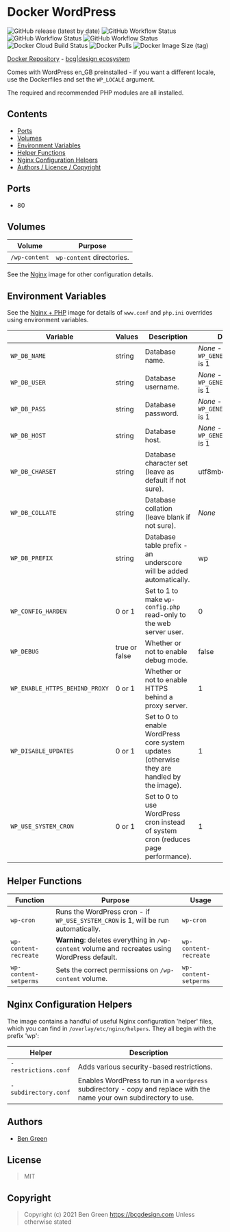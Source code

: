 # Docker WordPress

![GitHub release (latest by date)](https://img.shields.io/github/v/release/bencgreen/docker-wordpress) ![GitHub Workflow Status](https://img.shields.io/github/workflow/status/bencgreen/docker-wordpress/dev-php7_3?label=github+7.3) ![GitHub Workflow Status](https://img.shields.io/github/workflow/status/bencgreen/docker-wordpress/dev-php7_4?label=github+7.4) ![GitHub Workflow Status](https://img.shields.io/github/workflow/status/bencgreen/docker-wordpress/dev-php8_0?label=github+8.0) ![Docker Cloud Build Status](https://img.shields.io/docker/cloud/build/bcgdesign/wordpress?label=docker) ![Docker Pulls](https://img.shields.io/docker/pulls/bcgdesign/wordpress?label=pulls) ![Docker Image Size (tag)](https://img.shields.io/docker/image-size/bcgdesign/wordpress/latest?label=size)

[Docker Repository](https://hub.docker.com/r/bcgdesign/wordpress) - [bcg|design ecosystem](https://github.com/bencgreen/docker)

Comes with WordPress en_GB preinstalled - if you want a different locale, use the Dockerfiles and set the `WP_LOCALE` argument.

The required and recommended PHP modules are all installed.

## Contents

* [Ports](#ports)
* [Volumes](#volumes)
* [Environment Variables](#environment-variables)
* [Helper Functions](#helper-functions)
* [Nginx Configuration Helpers](#nginx-configuration-helpers)
* [Authors / Licence / Copyright](#authors)

## Ports

* 80

## Volumes

| Volume         | Purpose                   |
| -------------- | ------------------------- |
| `/wp-content`  | `wp-content` directories. |

See the [Nginx](https://github.com/bencgreen/docker-nginx) image for other configuration details.

## Environment Variables

See the [Nginx + PHP](https://github.com/bencgreen/docker-nginx-php) image for details of `www.conf` and `php.ini` overrides using environment variables.

| Variable                       | Values        | Description                                                                                 | Default                                        |
| ------------------------------ | ------------- | ------------------------------------------------------------------------------------------- | ---------------------------------------------- |
| `WP_DB_NAME`                   | string        | Database name.                                                                              | *None* - required if `WP_GENERATE_CONFIG` is 1 |
| `WP_DB_USER`                   | string        | Database username.                                                                          | *None* - required if `WP_GENERATE_CONFIG` is 1 |
| `WP_DB_PASS`                   | string        | Database password.                                                                          | *None* - required if `WP_GENERATE_CONFIG` is 1 |
| `WP_DB_HOST`                   | string        | Database host.                                                                              | *None* - required if `WP_GENERATE_CONFIG` is 1 |
| `WP_DB_CHARSET`                | string        | Database character set (leave as default if not sure).                                      | utf8mb4                                        |
| `WP_DB_COLLATE`                | string        | Database collation (leave blank if not sure).                                               | *None*                                         |
| `WP_DB_PREFIX`                 | string        | Database table prefix - an underscore will be added automatically.                          | wp                                             |
| `WP_CONFIG_HARDEN`             | 0 or 1        | Set to 1 to make `wp-config.php` read-only to the web server user.                          | 0                                              |
| `WP_DEBUG`                     | true or false | Whether or not to enable debug mode.                                                        | false                                          |
| `WP_ENABLE_HTTPS_BEHIND_PROXY` | 0 or 1        | Whether or not to enable HTTPS behind a proxy server.                                       | 1                                              |
| `WP_DISABLE_UPDATES`           | 0 or 1        | Set to 0 to enable WordPress core system updates (otherwise they are handled by the image). | 1                                              |
| `WP_USE_SYSTEM_CRON`           | 0 or 1        | Set to 0 to use WordPress cron instead of system cron (reduces page performance).           | 1                                              |

## Helper Functions

| Function              | Purpose                                                                                        | Usage                 |
| --------------------- | ---------------------------------------------------------------------------------------------- | --------------------- |
| `wp-cron`             | Runs the WordPress cron - if `WP_USE_SYSTEM_CRON` is 1, will be run automatically.             | `wp-cron`             |
| `wp-content-recreate` | **Warning**: deletes everything in `/wp-content` volume and recreates using WordPress default. | `wp-content-recreate` |
| `wp-content-setperms` | Sets the correct permissions on `/wp-content` volume.                                          | `wp-content-setperms` |

## Nginx Configuration Helpers

The image contains a handful of useful Nginx configuration 'helper' files, which you can find in `/overlay/etc/nginx/helpers`.  They all begin with the prefix 'wp':

| Helper               | Description                                                                                                           |
| -------------------- | --------------------------------------------------------------------------------------------------------------------- |
| `-restrictions.conf` | Adds various security-based restrictions.                                                                             |
| `-subdirectory.conf` | Enables WordPress to run in a `wordpress` subdirectory - copy and replace with the name your own subdirectory to use. |

## Authors

* [Ben Green](https://github.com/bencgreen)

## License

> MIT

## Copyright

> Copyright (c) 2021 Ben Green <https://bcgdesign.com>
> Unless otherwise stated
